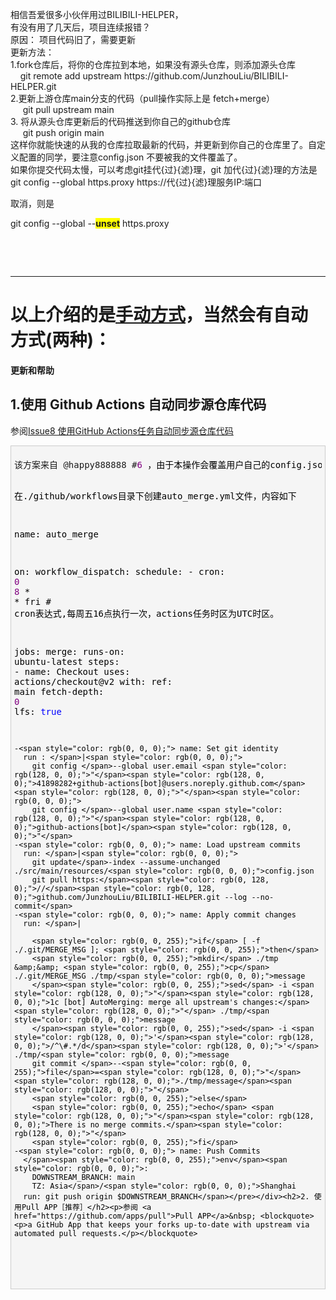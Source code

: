 <p>相信吾爱很多小伙伴用过BILIBILI-HELPER，<br>有没有用了几天后，项目连续报错？<br>原因： 项目代码旧了，需要更新<br>更新方法：<br>1.fork仓库后，将你的仓库拉到本地，如果没有源头仓库，则添加源头仓库<br>&nbsp;&nbsp;&nbsp; git remote add upstream https://github.com/JunzhouLiu/BILIBILI-HELPER.git<br>2.更新上游仓库main分支的代码（pull操作实际上是 fetch+merge）<br>&nbsp;&nbsp;&nbsp;&nbsp; git pull upstream main<br>3. 将从源头仓库更新后的代码推送到你自己的github仓库<br>&nbsp;&nbsp;&nbsp;&nbsp; git push origin main<br>这样你就能快速的从我的仓库拉取最新的代码，并更新到你自己的仓库里了。自定义配置的同学，要注意config.json 不要被我的文件覆盖了。<br>如果你提交代码太慢，可以考虑git挂代{过}{滤}理，git 加代{过}{滤}理的方法是<br>git config --global https.proxy https://代{过}{滤}理服务IP:端口<p>取消，则是<p>git config --global --<strong><font style="background-color: rgb(255, 255, 0);">unset</font></strong> https.proxy</p><p><br></p><p><br></p><p><hr></p><h1>以上介绍的是<a href="https://github.com/JiangLongLiu/BILIBILI-HELPER#%E6%89%8B%E5%8A%A8%E6%8B%89%E5%8F%96%E6%9C%80%E6%96%B0%E4%BB%A3%E7%A0%81" target="_blank">手动方式</a>，当然会有自动方式(两种)：</h1><h4>更新和帮助</h4><h2>1.使用 Github Actions 自动同步源仓库代码</h2><p>参阅<a href="https://github.com/JunzhouLiu/BILIBILI-HELPER/issues/8">Issue8 使用GitHub Actions任务自动同步源仓库代码</a><div class="cnblogs_code" style="padding: 5px; border: 1px solid rgb(204, 204, 204); border-image: none; background-color: rgb(245, 245, 245);"><pre>该方案来自 @happy888888 #<span style="color: rgb(128, 0, 128);">6</span><span style="color: rgb(0, 0, 0);"> ，由于本操作会覆盖用户自己的config.json配置文件，所以暂时没有合并到main分支，所以请使用自定义功能的朋友请慎用。

在.</span>/github/<span style="color: rgb(0, 0, 0);">workflows目录下创建auto_merge.yml文件，内容如下

name: auto_merge

on:
  workflow_dispatch:
  schedule:
    </span>- cron: <span style="color: rgb(128, 0, 128);">0</span> <span style="color: rgb(128, 0, 128);">8</span> * *<span style="color: rgb(0, 0, 0);"> fri
    # cron表达式,每周五16点执行一次，actions任务时区为UTC时区。 


jobs:
  merge:
    runs</span>-on: ubuntu-<span style="color: rgb(0, 0, 0);">latest
    steps:
    </span>-<span style="color: rgb(0, 0, 0);"> name: Checkout
      uses: actions</span>/<span style="color: rgb(0, 0, 0);">checkout@v2
      with:
        ref: main
        fetch</span>-depth: <span style="color: rgb(128, 0, 128);">0</span><span style="color: rgb(0, 0, 0);">
        lfs: </span><span style="color: rgb(0, 0, 255);">true</span>

    -<span style="color: rgb(0, 0, 0);"> name: Set git identity
      run : </span>|<span style="color: rgb(0, 0, 0);">
        git config </span>--global user.email <span style="color: rgb(128, 0, 0);">"</span><span style="color: rgb(128, 0, 0);">41898282+github-actions[bot]@users.noreply.github.com</span><span style="color: rgb(128, 0, 0);">"</span><span style="color: rgb(0, 0, 0);">
        git config </span>--global user.name <span style="color: rgb(128, 0, 0);">"</span><span style="color: rgb(128, 0, 0);">github-actions[bot]</span><span style="color: rgb(128, 0, 0);">"</span>
    -<span style="color: rgb(0, 0, 0);"> name: Load upstream commits
      run: </span>|<span style="color: rgb(0, 0, 0);">
        git update</span>-index --assume-unchanged ./src/main/resources/<span style="color: rgb(0, 0, 0);">config.json
        git pull https:</span><span style="color: rgb(0, 128, 0);">//</span><span style="color: rgb(0, 128, 0);">github.com/JunzhouLiu/BILIBILI-HELPER.git --log --no-commit</span>
    -<span style="color: rgb(0, 0, 0);"> name: Apply commit changes
      run: </span>|

        <span style="color: rgb(0, 0, 255);">if</span> [ -f ./.git/MERGE_MSG ]; <span style="color: rgb(0, 0, 255);">then</span>
        <span style="color: rgb(0, 0, 255);">mkdir</span> ./tmp &amp;&amp; <span style="color: rgb(0, 0, 255);">cp</span> ./.git/MERGE_MSG ./tmp/<span style="color: rgb(0, 0, 0);">message
        </span><span style="color: rgb(0, 0, 255);">sed</span> -i <span style="color: rgb(128, 0, 0);">"</span><span style="color: rgb(128, 0, 0);">1c [bot] AutoMerging: merge all upstream's changes:</span><span style="color: rgb(128, 0, 0);">"</span> ./tmp/<span style="color: rgb(0, 0, 0);">message
        </span><span style="color: rgb(0, 0, 255);">sed</span> -i <span style="color: rgb(128, 0, 0);">'</span><span style="color: rgb(128, 0, 0);">/^\#.*/d</span><span style="color: rgb(128, 0, 0);">'</span> ./tmp/<span style="color: rgb(0, 0, 0);">message
        git commit </span>--<span style="color: rgb(0, 0, 255);">file</span>=<span style="color: rgb(128, 0, 0);">"</span><span style="color: rgb(128, 0, 0);">./tmp/message</span><span style="color: rgb(128, 0, 0);">"</span>
        <span style="color: rgb(0, 0, 255);">else</span>
        <span style="color: rgb(0, 0, 255);">echo</span> <span style="color: rgb(128, 0, 0);">"</span><span style="color: rgb(128, 0, 0);">There is no merge commits.</span><span style="color: rgb(128, 0, 0);">"</span>
        <span style="color: rgb(0, 0, 255);">fi</span>
    -<span style="color: rgb(0, 0, 0);"> name: Push Commits
      </span><span style="color: rgb(0, 0, 255);">env</span><span style="color: rgb(0, 0, 0);">:
        DOWNSTREAM_BRANCH: main
        TZ: Asia</span>/<span style="color: rgb(0, 0, 0);">Shanghai
      run: git push origin $DOWNSTREAM_BRANCH</span></pre></div><h2>2. 使用Pull APP［推荐］</h2><p>参阅 <a href="https://github.com/apps/pull">Pull APP</a>&nbsp; <blockquote><p>a GitHub App that keeps your forks up-to-date with upstream via automated pull requests.</p></blockquote>